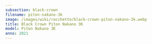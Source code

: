 ```yaml
---
subsection: black-crown
filename: piton-nakano-3k
image: /images/wiki/racchette/black-crown-piton-nakano-3k.webp
title: Black Crown Piton Nakano 3K
model: Piton Nakano 3K
anno: 2021
---
```


